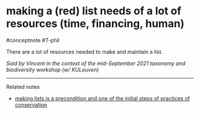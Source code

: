 # making a (red) list needs of a lot of resources (time, financing, human)
#conceptnote #T-phil 

There are a lot of resources needed to make and maintain a list. 

*Said by Vincent in the context of the mid-September 2021 taxonomy and biodiversity workshop (w/ KULeuven)*

---

Related notes
- [making lists is a precondition and one of the initial steps of practices of conservation](making%20lists%20is%20a%20precondition%20and%20one%20of%20the%20initial%20steps%20of%20practices%20of%20conservation.md)


